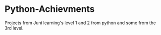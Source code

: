 # Python-Achievments
Projects from Juni learning's level 1 and 2 from python and some from the 3rd level.
